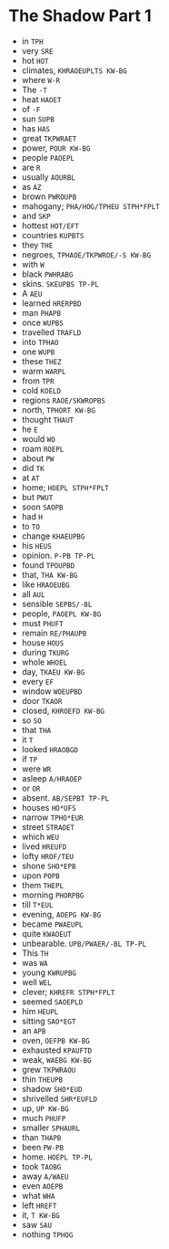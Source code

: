 # The Shadow Part 1

* in `TPH`
* very `SRE`
* hot `HOT`
* climates, `KHRAOEUPLTS KW-BG`
* where `W-R`
* The `-T`
* heat `HAOET`
* of `-F`
* sun `SUPB`
* has `HAS`
* great `TKPWRAET`
* power, `POUR KW-BG`
* people `PAOEPL`
* are `R`
* usually `AOURBL`
* as `AZ`
* brown `PWROUPB`
* mahogany; `PHA/HOG/TPHEU STPH*FPLT`
* and `SKP`
* hottest `HOT/EFT`
* countries `KUPBTS`
* they `THE`
* negroes, `TPHAOE/TKPWROE/-S KW-BG`
* with `W`
* black `PWHRABG`
* skins. `SKEUPBS TP-PL`
* A `AEU`
* learned `HRERPBD`
* man `PHAPB`
* once `WUPBS`
* travelled `TRAFLD`
* into `TPHAO`
* one `WUPB`
* these `THEZ`
* warm `WARPL`
* from `TPR`
* cold `KOELD`
* regions `RAOE/SKWROPBS`
* north, `TPHORT KW-BG`
* thought `THAUT`
* he `E`
* would `WO`
* roam `ROEPL`
* about `PW`
* did `TK`
* at `AT`
* home; `HOEPL STPH*FPLT`
* but `PWUT`
* soon `SAOPB`
* had `H`
* to `TO`
* change `KHAEUPBG`
* his `HEUS`
* opinion. `P-PB TP-PL`
* found `TPOUPBD`
* that, `THA KW-BG`
* like `HRAOEUBG`
* all `AUL`
* sensible `SEPBS/-BL`
* people, `PAOEPL KW-BG`
* must `PHUFT`
* remain `RE/PHAUPB`
* house `HOUS`
* during `TKURG`
* whole `WHOEL`
* day, `TKAEU KW-BG`
* every `EF`
* window `WOEUPBD`
* door `TKAOR`
* closed, `KHROEFD KW-BG`
* so `SO`
* that `THA`
* it `T`
* looked `HRAOBGD`
* if `TP`
* were `WR`
* asleep `A/HRAOEP`
* or `OR`
* absent. `AB/SEPBT TP-PL`
* houses `HO*UFS`
* narrow `TPHO*EUR`
* street `STRAOET`
* which `WEU`
* lived `HREUFD`
* lofty `HROF/TEU`
* shone `SHO*EPB`
* upon `POPB`
* them `THEPL`
* morning `PHORPBG`
* till `T*EUL`
* evening, `AOEPG KW-BG`
* became `PWAEUPL`
* quite `KWAOEUT`
* unbearable. `UPB/PWAER/-BL TP-PL`
* This `TH`
* was `WA`
* young `KWRUPBG`
* well `WEL`
* clever; `KHREFR STPH*FPLT`
* seemed `SAOEPLD`
* him `HEUPL`
* sitting `SAO*EGT`
* an `APB`
* oven, `OEFPB KW-BG`
* exhausted `KPAUFTD`
* weak, `WAEBG KW-BG`
* grew `TKPWRAOU`
* thin `THEUPB`
* shadow `SHO*EUD`
* shrivelled `SHR*EUFLD`
* up, `UP KW-BG`
* much `PHUFP`
* smaller `SPHAURL`
* than `THAPB`
* been `PW-PB`
* home. `HOEPL TP-PL`
* took `TAOBG`
* away `A/WAEU`
* even `AOEPB`
* what `WHA`
* left `HREFT`
* it, `T KW-BG`
* saw `SAU`
* nothing `TPHOG`
